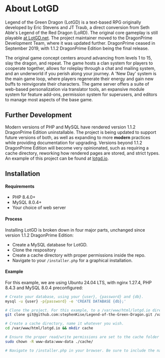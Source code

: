 # About LotGD
Legend of the Green Dragon (LotGD) is a text-based RPG originally developed by Eric Stevens and JT Traub, a direct conversion from Seth Able's Legend of the Red Dragon (LoRD). The original core gameplay is still playable [at LotGD.net](http://lotgd.net). The project maintainer moved to the DragonPrime Development Team, where it was updated further. DragonPrime ceased in September 2019, with 1.1.2 DragonPrime Edition being the final release.

The original game concept centers around advancing from levels 1 to 15, slay the dragon, and repeat. The game hosts a clan system for players to cooperate together, allows for roleplay through a chat and mailing system, and an underworld if you perish along your journey. A 'New Day' system is the main game loop, where players regenerate their energy and gain new buffs to reinvigorate their characters. The game server offers a suite of web-based personalization via translator tools, an expansive module system for feature add-ons, permission system for superusers, and editors to manage most aspects of the base game.


## Further Development
Modern versions of PHP and MySQL have rendered version 1.1.2 DragonPrime Edition uninstallable. The project is being updated to support future versions of both, as well as expanding to more **modern** practices while providing documentation for upgrading. Versions beyond 1.1.2 DragonPrime Edition will become very opinionated, such as requiring a cache directory, reworking how rendered pages are stored, and strict types. An example of this project can be found at [lotgd.io](http://lotgd.io).


## Installation
#### Requirements
- PHP 8.4.0+
- MySQL 8.0.4+
- Your choice of web server
#### Process
Installing LotGD is broken down in four major parts, unchanged since version 1.1.2 DragonPrime Edition:
- Create a MySQL database for LotGD.
- Clone the respository
- Create a cache directory with proper permissions inside the repo.
- Navigate to your `/installer.php` for a graphical installation.
#### Example
For this example, we are using Ubuntu 24.04 LTS, with nginx 1.27.4, PHP 8.4.3 and MySQL 8.0.4 preconfigured:
```bash
# Create your database, using your {user}, {password} and {db}.
mysql -u {user} -p{password} -e 'CREATE DATABASE {db};'

# Clone the project. For this example, to a /var/www/html/lotgd.io directory
git clone git@github.com:stephenKise/Legend-of-the-Green-Dragon.git /var/www/html/lotgd.io

# Create a cache directory, name it whatever you wish.
cd /var/www/html/lotgd.io && mkdir cache 

# Ensure the proper read/write permissions are set to the cache folder
sudo chown -R www-data:www-data ./cache/

# Navigate to /installer.php in your browser. Be sure to include the name of your cache folder during installation.
```
